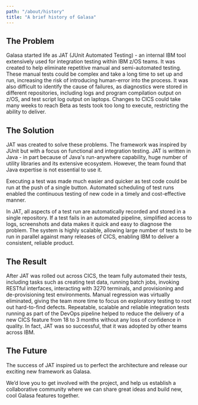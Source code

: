 ```yaml
---
path: "/about/history"
title: "A brief history of Galasa"
---
```


## The Problem
Galasa started life as JAT (JUnit Automated Testing) - an internal IBM tool extensively used for integration testing within IBM z/OS teams. It was created to help eliminate repetitive manual and semi-automated testing. These manual tests could be complex and take a long time to set up and run, increasing the risk of introducing human-error into the process. It was also difficult to identify the cause of failures, as diagnostics were stored in different repositories, including logs and program compilation output on z/OS, and test script log output on laptops. Changes to CICS could take many weeks to reach Beta as tests took too long to execute, restricting the ability to deliver. 


## The Solution
JAT was created to solve these problems. The framework was inspired by JUnit but with a focus on functional and integration testing. JAT is written in Java - in part because of Java's run-anywhere capability, huge number of utility libraries and its extensive ecosystem. However, the team found that Java expertise is not essential to use it. 

Executing a test was made much easier and quicker as test code could be run at the push of a single button. Automated scheduling of test runs enabled the continuous testing of new code in a timely and cost-effective manner.

In JAT, all aspects of a test run are automatically recorded and stored in a single repository. If a test fails in an automated pipeline, simplified access to logs, screenshots and data makes it quick and easy to diagnose the problem. The system is highly scalable, allowing large number of tests to be run in parallel against many releases of CICS, enabling IBM to deliver a consistent, reliable product.

## The Result
After JAT was rolled out across CICS, the team fully automated their tests, including tasks such as creating test data, running batch jobs, invoking RESTful interfaces, interacting with 3270 terminals, and provisioning and de-provisioning test environments. Manual regression was virtually eliminated, giving the team more time to focus on exploratory testing to root out hard-to-find defects. Repeatable, scalable and reliable integration tests running as part of the DevOps pipeline helped to reduce the delivery of a new CICS feature from 18 to 3 months without any loss of confidence in quality. In fact, JAT was so successful, that it was adopted by other teams across IBM. 

## The Future
The success of JAT inspired us to perfect the architecture and release our exciting new framework as Galasa. 

We’d love you to get involved with the project, and help us establish a collaborative community where we can share great ideas and build new, cool Galasa features together.
